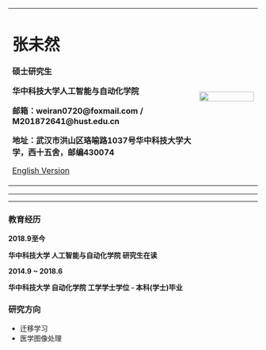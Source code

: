 <div>
<table border="0">
  <tr>
    <td width="75%">
      <h1>张未然</h1>
      <p><b>硕士研究生</b></p>
      <p><b>华中科技大学人工智能与自动化学院</b></p>
      <p><b>邮箱：weiran0720@foxmail.com / M201872641@hust.edu.cn</b></p>
      <p><b>地址：武汉市洪山区珞喻路1037号华中科技大学大学，西十五舍，邮编430074</b></p>
      <p><a href="/index-en.html">English Version</a></p>
    </td>
    <td width="25%">
      <img src="/zhengjianzhao.jpg" width="100%">
    </td>
  </tr>
</table>
</div>

---



---

### 教育经历
<p><b>2018.9至今</b></p>
<p><b>     华中科技大学   人工智能与自动化学院    研究生在读</b></p>

<p><b>2014.9 ~ 2018.6</b></p>
<p><b>    华中科技大学   自动化学院             工学学士学位  -  本科(学士)毕业</b></p>  

### 研究方向
- 迁移学习
- 医学图像处理


